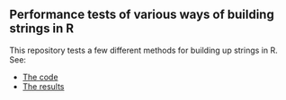 ## Performance tests of various ways of building strings in R

This repository tests a few different methods for building up strings in R. See:

* [The code](https://github.com/wch/string_builder/blob/master/string_builder.R)
* [The results](https://wch.github.io/string_builder/index.html)
